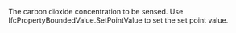 The carbon dioxide concentration to be sensed. Use IfcPropertyBoundedValue.SetPointValue to set the set point value.